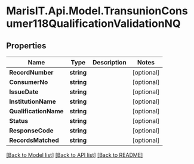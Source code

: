 
# MarisIT.Api.Model.TransunionConsumer118QualificationValidationNQ

## Properties

Name | Type | Description | Notes
------------ | ------------- | ------------- | -------------
**RecordNumber** | **string** |  | [optional] 
**ConsumerNo** | **string** |  | [optional] 
**IssueDate** | **string** |  | [optional] 
**InstitutionName** | **string** |  | [optional] 
**QualificationName** | **string** |  | [optional] 
**Status** | **string** |  | [optional] 
**ResponseCode** | **string** |  | [optional] 
**RecordsMatched** | **string** |  | [optional] 

[[Back to Model list]](../README.md#documentation-for-models)
[[Back to API list]](../README.md#documentation-for-api-endpoints)
[[Back to README]](../README.md)

